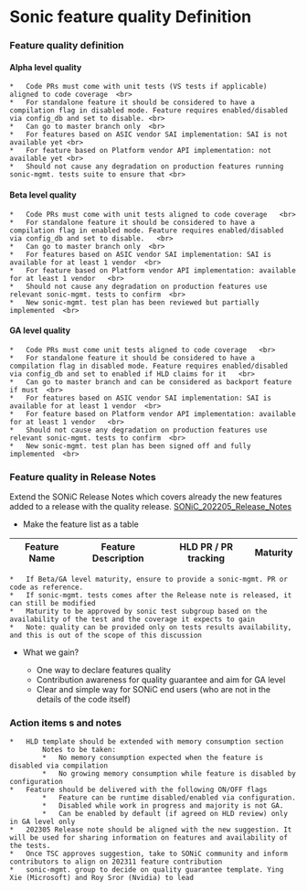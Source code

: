 # Sonic feature quality Definition


### Feature quality definition

#### Alpha level quality

	*	Code PRs must come with unit tests (VS tests if applicable) aligned to code coverage  <br>
	*	For standalone feature it should be considered to have a compilation flag in disabled mode. Feature requires enabled/disabled via config_db and set to disable. <br>
	*	Can go to master branch only  <br> 
	*	For features based on ASIC vendor SAI implementation: SAI is not available yet <br> 
	*	For feature based on Platform vendor API implementation: not available yet <br> 
	*	Should not cause any degradation on production features running sonic-mgmt. tests suite to ensure that <br> 
	
#### Beta level quality

	*	Code PRs must come with unit tests aligned to code coverage   <br>
	*	For standalone feature it should be considered to have a compilation flag in enabled mode. Feature requires enabled/disabled via config_db and set to disable.   <br>
	*	Can go to master branch only  <br>
	*	For features based on ASIC vendor SAI implementation: SAI is available for at least 1 vendor  <br>
	*	For feature based on Platform vendor API implementation: available for at least 1 vendor   <br>
	*	Should not cause any degradation on production features use relevant sonic-mgmt. tests to confirm  <br>
	*	New sonic-mgmt. test plan has been reviewed but partially implemented  <br>

#### GA level quality 

	*	Code PRs must come unit tests aligned to code coverage   <br>
	*	For standalone feature it should be considered to have a compilation flag in disabled mode. Feature requires enabled/disabled via config_db and set to enabled if HLD claims for it   <br>
	*	Can go to master branch and can be considered as backport feature if must  <br>
	*	For features based on ASIC vendor SAI implementation: SAI is available for at least 1 vendor  <br>
	*	For feature based on Platform vendor API implementation: available for at least 1 vendor   <br>
	*	Should not cause any degradation on production features use relevant sonic-mgmt. tests to confirm  <br>
	*	New sonic-mgmt. test plan has been signed off and fully implemented  <br>
	

### Feature quality in Release Notes

Extend the SONiC Release Notes which covers already the new features added to a release with the quality release. [SONiC_202205_Release_Notes](https://github.com/sonic-net/SONiC/blob/master/doc/SONiC_202205_Release_Notes.md#feature-list)

 - Make the feature list as a table

 | Feature Name | Feature Description | HLD PR / PR tracking | Maturity |
 |----------|----------|----------|----------|

	*	If Beta/GA level maturity, ensure to provide a sonic-mgmt. PR or code as reference. 
	*	If sonic-mgmt. tests comes after the Release note is released, it can still be modified
	*	Maturity to be approved by sonic test subgroup based on the availability of the test and the coverage it expects to gain
	*	Note: quality can be provided only on tests results availability, and this is out of the scope of this discussion 

 - What we gain?

	*	One way to declare features quality
	*	Contribution awareness for quality guarantee and aim for GA level
	*	Clear and simple way for SONiC end users (who are not in the details of the code itself)
	

### Action items s and notes

	*	HLD template should be extended with memory consumption section
			Notes to be taken:
			*	No memory consumption expected when the feature is disabled via compilation 
			*	No growing memory consumption while feature is disabled by configuration
	*	Feature should be delivered with the following ON/OFF flags
			*	Feature can be runtime disabled/enabled via configuration. 
			*	Disabled while work in progress and majority is not GA.
			*	Can be enabled by default (if agreed on HLD review) only in GA level only
	*	202305 Release note should be aligned with the new suggestion. It will be used for sharing information on features and availability of the tests.
	*	Once TSC approves suggestion, take to SONiC community and inform contributors to align on 202311 feature contribution
	*	sonic-mgmt. group to decide on quality guarantee template. Ying Xie (Microsoft) and Roy Sror (Nvidia) to lead

























 